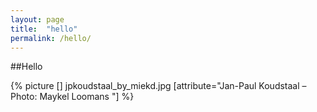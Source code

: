 ```yaml
---
layout: page
title:  "hello"
permalink: /hello/
---
```


##Hello

{% picture [] jpkoudstaal_by_miekd.jpg [attribute="Jan-Paul Koudstaal – Photo: Maykel Loomans "] %}


